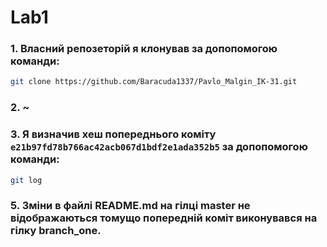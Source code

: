 # Lab1 

### 1. Власний репозеторій я клонував за допопомогою команди:
```sh
git clone https://github.com/Baracuda1337/Pavlo_Malgin_IK-31.git
``` 

### 2. ~

### 3. Я визначив хеш попереднього коміту `e21b97fd78b766ac42acb067d1bdf2e1ada352b5` за допопомогою команди:
```sh
git log
``` 

### 5. Зміни в файлі README.md на гілці master не відображаються томущо попередній коміт виконувався на гілку branch_one.